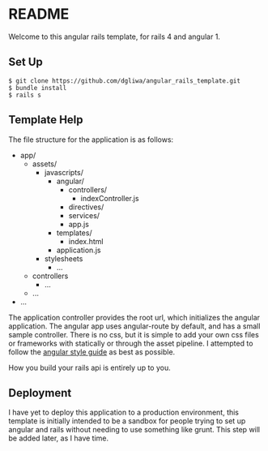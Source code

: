 README
==

Welcome to this angular rails template, for rails 4 and angular 1.

## Set Up

```
$ git clone https://github.com/dgliwa/angular_rails_template.git
$ bundle install
$ rails s
```

## Template Help
The file structure for the application is as follows:

* app/
	* assets/
		* javascripts/
			* angular/
				* controllers/
					* indexController.js
				* directives/
				* services/
				* app.js
			* templates/
				* index.html
			* application.js
		* stylesheets
			* ...
	* controllers
		* ...
	* ...
* ...


The application controller provides the root url, which initializes the angular application.  The angular app uses angular-route by default, and has a small sample controller.  There is no css, but it is simple to add your own css files or frameworks with statically or through the asset pipeline.  I attempted to follow the [angular style guide](https://github.com/johnpapa/angular-styleguide/blob/master/a1/README.md) as best as possible.

How you build your rails api is entirely up to you.


## Deployment

I have yet to deploy this application to a production environment, this template is initially intended to be a sandbox for people trying to set up angular and rails without needing to use something like grunt.  This step will be added later, as I have time.